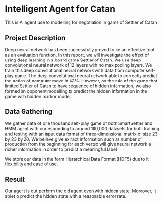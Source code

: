 # Intelligent Agent for Catan

This is AI agent use to modelling for negotiation in game of Settler of Catan

## Project Description

Deep neural network has been successfully proved to be an effective tool as an evaluation function. In this report, we will investigate the effect of using deep learning in a board game Settler of Catan. We use deep convolutional neural network of 12 layers with no max pooling layers. We train this deep convolutional neural network with data from computer self-play game. The deep convolutional neural network able to correctly predict the action of computer move in 43%. However, as the rule of the game that limited Settler of Catan to have sequence of hidden information, we also formed an opponent modelling to predict the hidden information in the game with hidden markor model.

## Data Gathering

We gather data of one thousand self-play game of both SmartSettler and HMM agent with corresponding to around 100,000 datasets for both training and testing with an input data format of three-dimensional matrix of size 23 by 23 by 20. We believe give extract information such as number of production from the beginning for each vertex will give neural network a richer information in order to predict a meaningful label.

We store our data in the form Hierarchical Data Format (HDF5) due to it flexibility and ease of use.

## Result

Our agent is out perform the old agent even with hidden state. Moreover, it ablet o predict the hidden state with a reasonable error rate.



